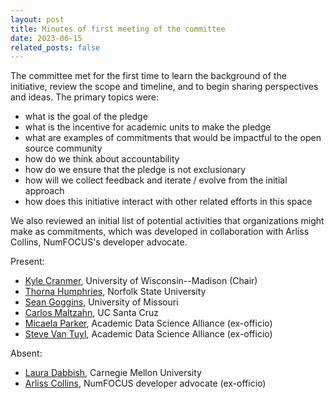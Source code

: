 ```yaml
---
layout: post
title: Minutes of first meeting of the committee
date: 2023-06-15
related_posts: false
---
```


The committee met for the first time to learn the background of the initiative, review the scope and timeline, and to begin sharing perspectives and ideas. The primary topics were:
 * what is the goal of the pledge
 * what is the incentive for academic units to make the pledge
 * what are examples of commitments that would be impactful to the open source community
 * how do we think about accountability
 * how do we ensure that the pledge is not exclusionary
 * how will we collect feedback and iterate / evolve from the initial approach
 * how does this initiative interact with other related efforts in this space
 
 We also reviewed an initial list of potential activities that organizations might make as commitments, which was developed in collaboration with Arliss Collins, NumFOCUS's developer advocate.

Present:
 * [Kyle Cranmer](https://datascience.wisc.edu/kyle-cranmer/), University of Wisconsin--Madison (Chair)
 * [Thorna Humphries](https://www.nsu.edu/Academics/Faculty-and-Academic-Divisions/Schools-and-Colleges/College-of-Science-Engineering-and-Technology/Departments/Computer-Science/Faculty-and-Staff/Thorna-Humphries), Norfolk State University
 * [Sean Goggins](https://www.seangoggins.net), University of Missouri
 * [Carlos Maltzahn](https://users.soe.ucsc.edu/~carlosm/dev/),  UC Santa Cruz
 * [Micaela Parker](https://academicdatascience.org/data-science/about/), Academic Data Science Alliance (ex-officio)
 * [Steve Van Tuyl](https://academicdatascience.org/data-science/about/), Academic Data Science Alliance (ex-officio)

Absent:
 * [Laura Dabbish](https://hcii.cmu.edu/people/laura-dabbish), Carnegie Mellon University
 * [Arliss Collins](https://numfocus.org/blog/numfocus-hires-open-source-developer-advocate), NumFOCUS developer advocate (ex-officio)
 